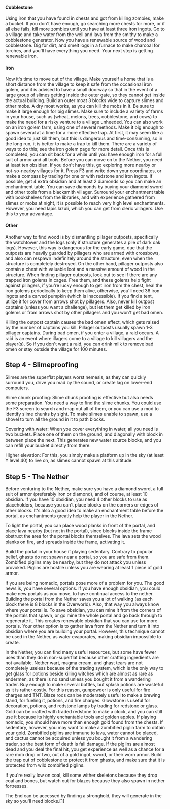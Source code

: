 #### Cobblestone
Using iron that you have found in chests and got from killing zombies, make a bucket. If you don't have enough, go searching more chests for more, or if all else fails, kill more zombies until you have at least three iron ingots. Go to a village and take water from the well and lava from the smithy to make a cobblestone generator. Now you have a renewable source of wood and cobblestone. Dig for dirt, and smelt logs in a furnace to make charcoal for torches, and you'll have everything you need. Your next step is getting renewable iron.

#### Iron
Now it's time to move out of the village. Make yourself a home that is a short distance from the village to keep it safe from the occasional iron golem, and it is advised to have a small doorway so that in the event of a large group of slimes getting inside the outer gate, so they cannot get inside the actual building. Build an outer moat 3 blocks wide to capture slimes and other mobs. A dry moat works, as you can kill the mobs in it. Be sure to make it large enough for big slimes. Make sure to include a variety of farms in your house, such as (wheat, melons, trees, cobblestone, and cows) to make the need for a risky venture to a village unheeded.
You can also work on an iron golem farm, using one of several methods. Make it big enough to spawn several at a time for a more effective trap. At first, it may seem like a good idea to just kill them, but this is dangerous and time-consuming, so in the long run, it is better to make a trap to kill them. There are a variety of ways to do this; see the iron golem page for more detail. Once this is completed, you can sit back for a while until you have enough iron for a full suit of armor and all tools.
Before you can move on to the Nether, you need at least ten obsidian. If you don't have this, go exploring more nearby or not-so-nearby villages for it. Press F3 and write down your coordinates, or make a compass by trading for one or with redstone and iron ingots. If possible, get 4 extra obsidian and at least 2 diamonds so you can make an enchantment table. You can save diamonds by buying your diamond sword and other tools from a blacksmith villager. Surround your enchantment table with bookshelves from the libraries, and with experience gathered from slimes or mobs at night, it is possible to reach very high level enchantments. However, you need lapis lazuli, which you can get from cleric villagers. Use this to your advantage.

#### Other
Another way to find wood is by dismantling pillager outposts, specifically the watchtower and the logs (only if structure generates a pile of dark oak logs). However, this way is dangerous for the early game, due that the outposts are heavily guarded by pillagers who are armed with crossbows, and also can respawn indefinitely around the structure, even when the structure is completely destroyed. On the other hand, pillager outposts also contain a chest with valuable loot and a massive amount of wood in the structure. When finding pillager outposts, look out to see if there are any trapped iron golems in cages. Free them, and these golems help fight against pillagers, if you're lucky enough to get iron from the chest, heal the iron golems periodically to keep them alive, otherwise, you'll need 36 iron ingots and a carved pumpkin (which is inaccessible). If you find a tent, utilize it for cover from arrows shot by pillagers. Also, never kill outpost captains (unless you want a challenge), but let them get killed by iron golems or from arrows shot by other pillagers and you won't get bad omen. 

Killing the outpost captain causes the bad omen effect, which gets raised by the number of captains you kill. Pillager outposts usually spawn 1-3 pillager captains. During bad omen, if you enter a village, a raid occurs. A raid is an event where illagers come to a village to kill villagers and the player(s). So if you don't want a raid, you can drink milk to remove bad omen or stay outside the village for 100 minutes.

## Step 4 - Slimeproofing
Slimes are the superflat players worst nemesis, as they can quickly surround you, drive you mad by the sound, or create lag on lower-end computers.

Slime chunk proofing:
Slime chunk proofing is effective but also needs some preparation. You need a way to find the slime chunks. You could use the F3 screen to search and map out all of them, or you can use a mod to identify slime chunks by sight. To make slimes unable to spawn, use a shovel to turn all the ground in it to path blocks.

Covering with water:
When you cover everything in water, all you need is two buckets. Place one of them on the ground, and diagonally with block in between place the next. This generates new water source blocks, and you can refill your bucket directly from there.

Higher elevation: For this, you simply make a platform up in the sky (at least Y level 40) to live on, as slimes cannot spawn at this altitude.

## Step 5  - The Nether
Before venturing to the Nether, make sure you have a diamond sword, a full suit of armor (preferably iron or diamond), and of course, at least 10 obsidian. If you have 10 obsidian, you need 4 other blocks to use as placeholders, because you can't place blocks on the corners or edges of other blocks. It's also a good idea to make an enchantment table before the portal, as enchantments greatly help the player in the Nether.

To light the portal, you can place wood planks in front of the portal, and place lava nearby (but not in the portal), since blocks inside the frame obstruct the area for the portal blocks themselves. The lava sets the wood planks on fire, and spreads inside the frame, activating it.

Build the portal in your house if playing sedentary. Contrary to popular belief, ghasts do not spawn near a portal, so you are safe from them. Zombified piglins may be nearby, but they do not attack you unless provoked. Piglins are hostile unless you are wearing at least 1 piece of gold armor.

If you are being nomadic, portals pose more of a problem for you. The good news is, you have several options. If you have enough obsidian, you could make new portals as you move, to have continual access to the nether. Building the portal from the Nether saves you a lot of walking (as each block there is 8 blocks in the Overworld). Also, that way you always know where your portal is. To save obsidian, you can mine it from the corners of the portals that spawn, or go mine the whole portal and go back through to regenerate it. This creates renewable obsidian that you can use for more portals. Your other option is to gather lava from the Nether and turn it into obsidian where you are building your portal. However, this technique cannot be used in the Nether, as water evaporates, making obsidian impossible to create.

In the Nether, you can find many useful resources, but some have fewer uses than they do in non-superflat because other crafting ingredients are not available. Nether wart, magma cream, and ghast tears are not completely useless because of the trading system, which is the only way to get glass for potions beside killing witches which are almost as rare as endermen, as there is no sand unless you bought it from a wandering trader. Buy enough to make several bottles, but splash potions are wasteful as it is rather costly. For this reason, gunpowder is only useful for fire charges and TNT. Blaze rods can be moderately useful to make a brewing stand, for fueling it, potions, and fire charges. Glowstone is useful for decoration, potions, and redstone lamps by trading for redstone or glass. Gold can be crafted with traded redstone to make a clock, and you can still use it because its highly enchantable tools and golden apples.
If playing nomadic, you should have more than enough gold found from the chests. If sedentary, however, you may want to make a zombified piglin farm to obtain your gold. Zombified piglins are immune to lava, water cannot be placed, and cactus cannot be acquired unless you bought it from a wandering trader, so the best form of death is fall damage. If the piglins are almost dead and you deal the final hit, you get experience as well as a chance for a rare mob drop or two, out of a gold ingot, sword, or their worn armor. Build the trap out of cobblestone to protect it from ghasts, and make sure that it is protected from wild zombified piglins.

If you're really low on coal, kill some wither skeletons because they drop coal and bones, but watch out for blazes because they also spawn in nether fortresses.

The End can be accessed by finding a stronghold, they will generate in the sky so you'll need blocks.[1]

